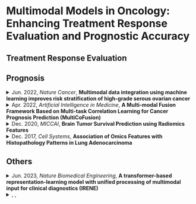 # Multimodal Models in Oncology: Enhancing Treatment Response Evaluation and Prognostic Accuracy

## Treatment Response Evaluation

## Prognosis
<details>
<summary>Jun. 2022, <i>Nature Cancer</i>, <b>Multimodal data integration using machine learning improves risk stratification of high-grade serous ovarian cancer</b></summary>

[Paper](https://www.nature.com/articles/s43018-022-00388-9)
[Code](https://github.com/kmboehm/onco-fusion)
<!-- - **Journal:** Nature Cancer
- **Published Date:** June 2022 -->
- **Cancer:** Ovarian Cancer
- **Modalities:** Radiological CTs, Pathological images, Clinical data
- **Data Source:** MSKCC, TCGA-OV
- **Patients:** 444 patients, including 296 patients treated at the Memorial Sloan Kettering Cancer Center (MSKCC) and 148 patients from The Cancer Genome Atlas Ovarian Cancer (TCGA-OV); 40 test cases were randomly sampled from the entire pool of patients with all data modalities available for analysis, and the resting of 404 patients for training
  - 404 training patients: 243 had H&E WSIs, 245 had adnexal lesions on pre-treatment CE-CT, 251 had omental implants on pre-treatment CE-CT
  - 40 test patients: all had omental lesions on CE-CT, H&E WSIs
- **Pipeline:**
    - using PyRadiomics for Radiological CTs; pre-training a ResNet-18 as histopathological tissue-type classifier and for extracting cell type features and tissue-type features; encoding clinical data as binary variables or one-hot categorical variables
    - using univariate Cox proportional hazards model to select features
    - employing a multivariable Cox model for late fusing
- **Fusion Mode:** Early/Late-fusion, using a multivariate Cox model to integrate unimodal submodels’ predictions

</details>

<details>
<summary>Apr. 2022, <i>Artificial Intelligence in Medicine</i>, <b>A Multi-modal Fusion Framework Based on Multi-task Correlation Learning for Cancer Prognosis Prediction (MultiCoFusion)</b></summary>

[Paper](https://www.sciencedirect.com/science/article/pii/S0933365722000252) 
<!-- - **Journal:** Artificial Intelligence in Medicine
- **Published Date:** April 2022 -->
- **Cancer:** Brain Lower Grade Glioma, Glioblastoma Multiforme
- **Modalities:** Pahological images, Gene (mRNA)
- **Data Source:** TCGA-LGG, TCGA-GBM
- **Patients:** 470 patients
    - For pathological images, [a pre-proposed dataset](https://github.com/mahmoodlab/PathomicFusion), consisting of 954 ROIs from WSIs for 470 patients
    - For gene data, one patient (TCGA-06-0152) is missing mRNA expression data, and the rest of 469 patients contain 953 mRNA samples. For cancer grade classification, i.e., Grade II (393 samples), III (408), IV (152). Each mRNA expression data have 10673 genes.
    - 80% for training and 20% for testing
- **Pipeline:**
    - pre-trained ResNet-152 for histopathological images; a sparse graph convolutional network (SGCN) for mRNA expression data
    - fusing these representations by a FCN
    - the fused FCN is a multi-task shared network, outputing survival analysis and cancer grade classification simultaneously
- **Fusion Mode:** Middle-fusion

</details>

<details>
<summary>Dec. 2020, <i>MICCAI</i>, <b>Brain Tumor Survival Prediction using Radiomics Features</b></summary>

[Paper](https://link.springer.com/chapter/10.1007/978-3-030-66843-3_28)
- **Cancer:** Brain Tumor
- **Modalities:** MRI-T1-weighted, MRI-T2-weighted, T1-contrast enhanced, FLAIR
- **Data Source:** BraTS 2019 
- **Patients:** 259 subjects diagnosed with HGG and 76 subjects diagnosed with LGG along with ground truth annotations by experts. The data comprises of MRI images from 19 different institutions of four MRI modalities
- **Pipeline:** 
    - extracting image slices corresponding to tumor regions from multiple MRI modalities
    - extracting radiomics features (i.e. first-order statistics, shape features, and texture features) from these 2D slices
    - training machince learning classifiers (i.e. KNN, SVM, DT, RF, and DA) to make prognositic predictions
- **Fusion Mode:** Middle-fusion, using machine learning classifiers to integrate multimodal features from multiple MRIs

</details>

<details>
<summary>Dec. 2017, <i>Cell Systems</i>, <b>Association of Omics Features with Histopathology Patterns in Lung Adenocarcinoma</b></summary>

[Paper](https://www.cell.com/cell-systems/pdf/S2405-4712(17)30484-2.pdf)

- **Cancer:** Lung Adenocarcinoma
- **Modalities:** Pathological Images, Pathological Reports, Gene (RNA sequencing), Proteomics
- **Data Source:** TCGA
- **Patients:** 538 patients
- **Pipeline:** 
    - converting pathological images into overlapping tiles and selected the ROIs to extract quantitative features (i.e. size, shape, intensity distribution, and texture features); identifing pathology grade from pathology reports; collecting gene and protein expression data by RNA sequencing and reverse-phase protein array
    - employing feature selection on the training set
    - building a random forest model for prognostic prediction
- **Fusion Mode:** Middle-fusion, using a random forest model to integrate multimodal features

</details>

## Others

<details>
<summary>Jun. 2023, <i>Nature Biomedical Engineering</i>, <b>A transformer-based representation-learning model with unified processing of multimodal input for clinical diagnostics (IRENE)</b></summary>

[Paper](https://www.nature.com/articles/s41551-023-01045-x)
[Code](https://github.com/RL4M/IRENE)
- **Cancer:** Non-Cancer, predicting the adverse clinical outcomes in patients with COVID-19
- **Modalities:** Chest X-rays, Unstructured Text (i.e. chief complaint, history of present and past illness, and a complete laboratory test report), Structured Text (i.e. demographics)
- **Data Source:** In-house dataset from West China Hospital
- **Patients:** 51511 patients with 72283 data samples
    - 44628 patients for training and 3325 patients for testing
- **Pipeline:** 
    - tokenizing unstructured text into tokens
    - mapping structured text into tokens via linear projection
    - tokenizing images into tokens
    - using the proposed bidirectional multimodal attention block followed by some self-attention block for multimodal fusion
    - a classification head for predicting disease
- **Fusion Mode:** Middle-fusion

</details>



<details>
<summary>, <i></i>, <b></b></summary>

[Paper]()
[Code]()
- **Cancer:** 
- **Modalities:** 
- **Data Source:** 
- **Patients:**
- **Pipeline:** 
- **Fusion Mode:** 

</details>


